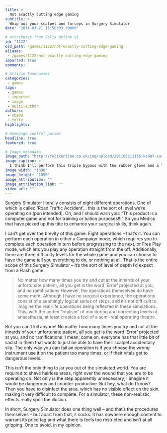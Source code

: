 ```yaml
---
title: >
  Not exactly cutting edge gaming
subtitle: >
  Whip out your scalpel and forceps in Surgery Simulator
date: "2011-03-21 11:58:03 +0000"

# Attributes from Felix Online V1
id: "1122"
old_path: /games/1122/not-exactly-cutting-edge-gaming
aliases:
 - /games/1122/not-exactly-cutting-edge-gaming
imported: true
comments:

# Article Taxonomies
categories:
 - games
tags:
 - games
 - imported
 - image
 - multi-author
authors:
 - cb908
 - felix
highlights:

# Homepage control params
headline: true
featured: true

# Image metadata
image_path: "http://felixonline.co.uk/img/upload/201103211156-ks607-surgerys.jpg"
image_caption: >
  I think I'll perform this triple bypass with the rubber glove and a long black cloak...
image_width: "1680"
image_height: "1050"
image_attribution: ""
image_attribution_link: ""
video_url: ""
---
```


Surgery Simulator literally consists of eight different operations. One of which is called ‘Road Traffic Accident’… this is the sort of level we’re operating on (pun intended). Oh, and I should warn you: “This product is a computer game and not for training or tuition purposes!!!” So you Medics that have picked up this title to enhance your surgical skills, think again.

I can’t get over the brevity of this game. Eight operations – that’s it. You can perform each operation in either a Campaign mode, which requires you to complete each operation in turn before progressing to the next, or Free Play mode, which lets you play any operation straight from the off. Additionally, there are three difficulty levels for the whole game and you can choose to have the game tell you everything to do, or nothing at all. That is the entire scope of this Surgery Simulator – it’s the sort of level of depth I’d expect from a Flash game.
> No matter how many times you try and cut at the innards of your unfortunate patient, all you get is the word ‘Error’ projected at you, and no ramifications
However, the operations themselves do have some merit. Although I have no surgical experience, the operations consist of a seemingly logical series of steps, and it’s not difficult to imagine the real-life operations being reflected in these simulations. This, with the added “realism” of monitoring and correcting levels of anaesthesia, at least creates a feel of a semi-real operating theatre.

But you can’t kill anyone! No matter how many times you try and cut at the innards of your unfortunate patient, all you get is the word ‘Error’ projected at you, and no ramifications. I mean, come on, everyone has that little bit of sadist in them that wants to just be able to have their scalpel accidentally slip. The only way you can fail an operation is if you choose the wrong instrument use it on the patient too many times, or if their vitals get to dangerous levels.

This isn’t the only thing to jar you out of the simulated world. You are required to shave hairless areas, right over the wound that you are to be operating on. Not only is the step apparently unnecessary, I imagine it would be dangerous and counter-productive. But hey, what do I know? Then you have to disinfect the area, which has no visible effect on the skin, making it very difficult to complete. For a simulator, these non-realistic effects really spoil the illusion.

In short, Surgery Simulator does one thing well – and that’s the procedures themselves – but apart from that, it sucks. It has nowhere enough content to warrant its price tag and what there is feels too restricted and isn’t at all gripping. One to avoid, in my opinion.
